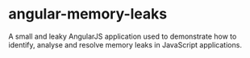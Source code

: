 # angular-memory-leaks
A small and leaky AngularJS application used to demonstrate how to identify, analyse and resolve memory leaks in JavaScript applications.
